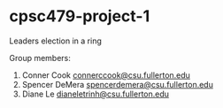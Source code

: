 # cpsc479-project-1
Leaders election in a ring

Group members:

1. Conner Cook connerccook@csu.fullerton.edu
2. Spencer DeMera spencerdemera@csu.fullerton.edu
3. Diane Le dianeletrinh@csu.fullerton.edu
